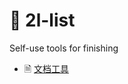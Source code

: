 # 🧰 2l-list

Self-use tools for finishing

- 🗎 [文档工具](https://github.com/waringhu/2l-list/posts/documentation-tools)
